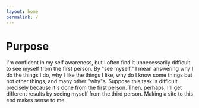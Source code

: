```yaml
---
layout: home
permalink: /
---
```


# Purpose

I'm confident in my self awareness, but I often find it unnecessarily difficult
to see myself from the first person. By "see myself," I mean answering why I do
the things I do, why I like the things I like, why do I know some things but not
other things, and many other "why"s. Suppose this task is difficult precisely
because it's done from the first person. Then, perhaps, I'll get different
results by seeing myself from the third person. Making a site to this end makes
sense to me.
